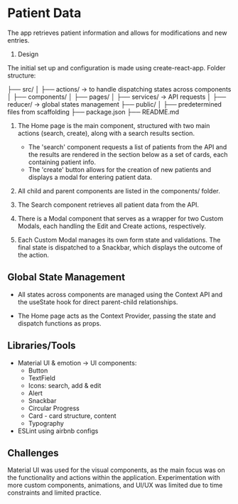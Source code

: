 # Patient Data

The app retrieves patient information and allows for modifications and new entries.

1. Design

The initial set up and configuration is made using create-react-app. 
Folder structure:

├── src/
│   ├── actions/ -> to handle dispatching states across components
│   ├── components/
│   ├── pages/
│   ├── services/ -> API requests
│   ├── reducer/ -> global states management
├── public/
│   ├── predetermined files from scaffolding
├── package.json
├── README.md

1. The Home page is the main component, structured with two main actions (search, create), along with a search results section.
    - The 'search' component requests a list of patients from the API and the results are rendered in the section below as a set of cards, each containing patient info.
    - The 'create' button allows for the creation of new patients and displays a modal for entering patient data.

2. All child and parent components are listed in the components/ folder.

3. The Search component retrieves all patient data from the API.

4. There is a Modal component that serves as a wrapper for two Custom Modals, each handling the Edit and Create actions, respectively.

5. Each Custom Modal manages its own form state and validations. The final state is dispatched to a Snackbar, which displays the outcome of the action.

## Global State Management

- All states across components are managed using the Context API and the useState hook for direct parent-child relationships.

- The Home page acts as the Context Provider, passing the state and dispatch functions as props.


## Libraries/Tools

- Material UI & emotion -> UI components:
    - Button
    - TextField
    - Icons: search, add & edit
    - Alert
    - Snackbar
    - Circular Progress
    - Card - card structure, content
    - Typography
- ESLint using airbnb configs

## Challenges
Material UI was used for the visual components, as the main focus was on the functionality and actions within the application. Experimentation with more custom components, animations, and UI/UX was limited due to time constraints and limited practice.





